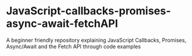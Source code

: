 # JavaScript-callbacks-promises-async-await-fetchAPI
A beginner friendly repository explaining JavaScript Callbacks, Promises, Async/Await and the Fetch API through code examples
